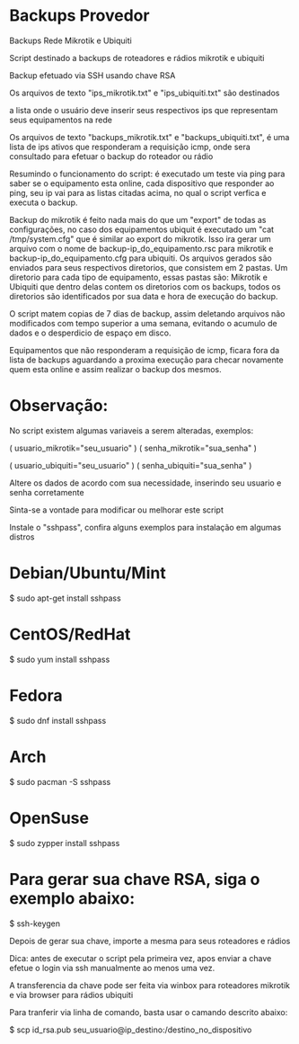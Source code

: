 # Backups Provedor

Backups Rede Mikrotik e Ubiquiti

Script destinado a backups de roteadores e rádios mikrotik e ubiquiti

Backup efetuado via SSH usando chave RSA

Os arquivos de texto "ips_mikrotik.txt" e "ips_ubiquiti.txt" são destinados

a lista onde o usuário deve inserir seus respectivos ips que representam seus equipamentos na rede

Os arquivos de texto "backups_mikrotik.txt" e "backups_ubiquiti.txt", é uma lista de ips ativos que responderam a requisição icmp, onde sera consultado para efetuar o backup do roteador ou rádio

Resumindo o funcionamento do script: é executado um teste via ping para saber se o equipamento esta online, cada dispositivo que responder ao ping, seu ip vai para as listas citadas acima, no qual o script verfica e executa o backup.

Backup do mikrotik é feito nada mais do que um "export" de todas as configurações, no caso dos equipamentos ubiquit
é executado um "cat /tmp/system.cfg" que é similar ao export do mikrotik. Isso ira gerar um arquivo com o nome de backup-ip_do_equipamento.rsc para mikrotik e backup-ip_do_equipamento.cfg para ubiquiti. Os arquivos gerados são
enviados para seus respectivos diretorios, que consistem em 2 pastas. Um diretorio para cada tipo de equipamento,
essas pastas são: Mikrotik e Ubiquiti que dentro delas contem os diretorios com os backups, todos os diretorios são
identificados por sua data e hora de execução do backup.

O script matem copias de 7 dias de backup, assim deletando arquivos não modificados com tempo superior a uma semana,
evitando o acumulo de dados e o desperdicio de espaço em disco.

Equipamentos que não responderam a requisição de icmp, ficara fora da lista de backups aguardando a proxima execução para
checar novamente quem esta online e assim realizar o backup dos mesmos.

# Observação:
No script existem algumas variaveis a serem alteradas, exemplos:

( usuario_mikrotik="seu_usuario" ) ( senha_mikrotik="sua_senha" )

( usuario_ubiquiti="seu_usuario" ) ( senha_ubiquiti="sua_senha" )

Altere os dados de acordo com sua necessidade, inserindo seu usuario e senha corretamente

Sinta-se a vontade para modificar ou melhorar este script

Instale o "sshpass", confira alguns exemplos para instalação em algumas distros

# Debian/Ubuntu/Mint
$ sudo apt-get install sshpass

# CentOS/RedHat
$ sudo yum install sshpass

# Fedora
$ sudo dnf install sshpass

# Arch
$ sudo pacman -S sshpass

# OpenSuse
$ sudo zypper install sshpass

# Para gerar sua chave RSA, siga o exemplo abaixo:

$ ssh-keygen

Depois de gerar sua chave, importe a mesma para seus roteadores e rádios

Dica: antes de executar o script pela primeira vez, apos enviar a chave efetue o login via ssh manualmente ao menos uma vez.

A transferencia da chave pode ser feita via winbox para roteadores mikrotik e via browser para rádios ubiquiti

Para tranferir via linha de comando, basta usar o camando descrito abaixo:

$ scp id_rsa.pub seu_usuario@ip_destino:/destino_no_dispositivo
